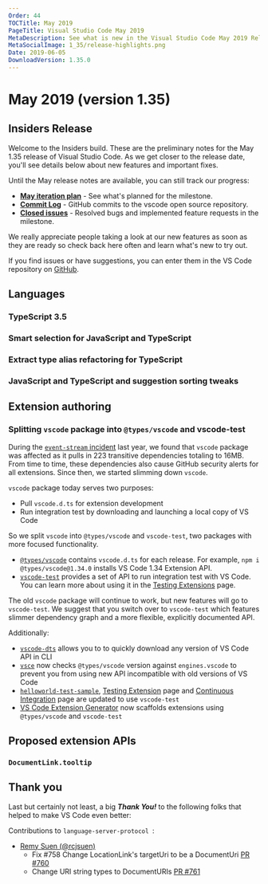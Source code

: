 ```yaml
---
Order: 44
TOCTitle: May 2019
PageTitle: Visual Studio Code May 2019
MetaDescription: See what is new in the Visual Studio Code May 2019 Release (1.35)
MetaSocialImage: 1_35/release-highlights.png
Date: 2019-06-05
DownloadVersion: 1.35.0
---
```

# May 2019 (version 1.35)

<!-- DOWNLOAD_LINKS_PLACEHOLDER -->

## Insiders Release

Welcome to the Insiders build. These are the preliminary notes for the May 1.35 release of Visual Studio Code. As we get closer to the release date, you'll see details below about new features and important fixes.

Until the May release notes are available, you can still track our progress:

* **[May iteration plan](https://github.com/microsoft/vscode/issues/74143)** - See what's planned for the milestone.
* **[Commit Log](https://github.com/microsoft/vscode/commits/master)** - GitHub commits to the vscode open source repository.
* **[Closed issues](https://github.com/microsoft/vscode/milestone/89?closed=1)** - Resolved bugs and implemented feature requests in the milestone.

We really appreciate people taking a look at our new features as soon as they are ready so check back here often and learn what's new to try out.

If you find issues or have suggestions, you can enter them in the VS Code repository on [GitHub](https://github.com/Microsoft/vscode/issues).

## Languages

### TypeScript 3.5

<!-- TODO: mjbvz -->

### Smart selection for JavaScript and TypeScript

<!-- TODO: mjbvz -->

### Extract type alias refactoring for TypeScript

<!-- TODO: mjbvz -->

### JavaScript and TypeScript and suggestion sorting tweaks

<!-- TODO: mjbvz -->

## Extension authoring

### Splitting `vscode` package into `@types/vscode` and vscode-test

During the [`event-stream` incident](https://code.visualstudio.com/blogs/2018/11/26/event-stream) last year, we found that `vscode` package was affected as it pulls in 223 transitive dependencies totaling to 16MB. From time to time, these dependencies also cause GitHub security alerts for all extensions. Since then, we started slimming down `vscode`.

`vscode` package today serves two purposes:
- Pull `vscode.d.ts` for extension development
- Run integration test by downloading and launching a local copy of VS Code

So we split `vscode` into `@types/vscode` and `vscode-test`, two packages with more focused functionality.

- [`@types/vscode`](https://www.npmjs.com/package/@types/vscode) contains `vscode.d.ts` for each release. For example, `npm i @types/vscode@1.34.0` installs VS Code 1.34 Extension API.
- [`vscode-test`](https://github.com/Microsoft/vscode-test) provides a set of API to run integration test with VS Code. You can learn more about using it in the [Testing Extensions](https://code.visualstudio.com/api/working-with-extensions/testing-extensionc) page.

The old `vscode` package will continue to work, but new features will go to `vscode-test`. We suggest that you switch over to `vscode-test` which features slimmer dependency graph and a more flexible, explicitly documented API.

Additionally:

- [`vscode-dts`](https://github.com/microsoft/vscode-dts) allows you to to quickly download any version of VS Code API in CLI
- [`vsce`](https://github.com/Microsoft/vscode-vsce) now checks `@types/vscode` version against `engines.vscode` to prevent you from using new API incompatible with old versions of VS Code
- [`helloworld-test-sample`](https://github.com/microsoft/vscode-extension-samples/tree/master/helloworld-test-sample), [Testing Extension](https://code.visualstudio.com/api/working-with-extensions/testing-extension) page and [Continuous Integration](https://code.visualstudio.com/api/working-with-extensions/continuous-integration) page are updated to use `vscode-test`
- [VS Code Extension Generator](https://github.com/Microsoft/vscode-generator-code) now scaffolds extensions using `@types/vscode` and `vscode-test`

## Proposed extension APIs

### `DocumentLink.tooltip`

<!-- TODO: mjbvz -->

## Thank you

Last but certainly not least, a big *__Thank You!__* to the following folks that helped to make VS Code even better:

Contributions to `language-server-protocol `:

* [Remy Suen (@rcjsuen)](https://github.com/rcjsuen)
  * Fix #758 Change LocationLink's targetUri to be a DocumentUri [PR #760](https://github.com/Microsoft/language-server-protocol/pull/760)
  * Change URI string types to DocumentURIs [PR #761](https://github.com/Microsoft/language-server-protocol/pull/761)


<!-- In-product release notes styles.  Do not modify without also modifying regex in gulpfile.common.js -->
<a id="scroll-to-top" role="button" aria-label="scroll to top" href="#"><span class="icon"></span></a>
<link rel="stylesheet" type="text/css" href="css/inproduct_releasenotes.css"/>